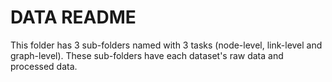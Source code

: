 # DATA README
This folder has 3 sub-folders named with 3 tasks (node-level, link-level and graph-level).
These sub-folders have each dataset's raw data and processed data.
